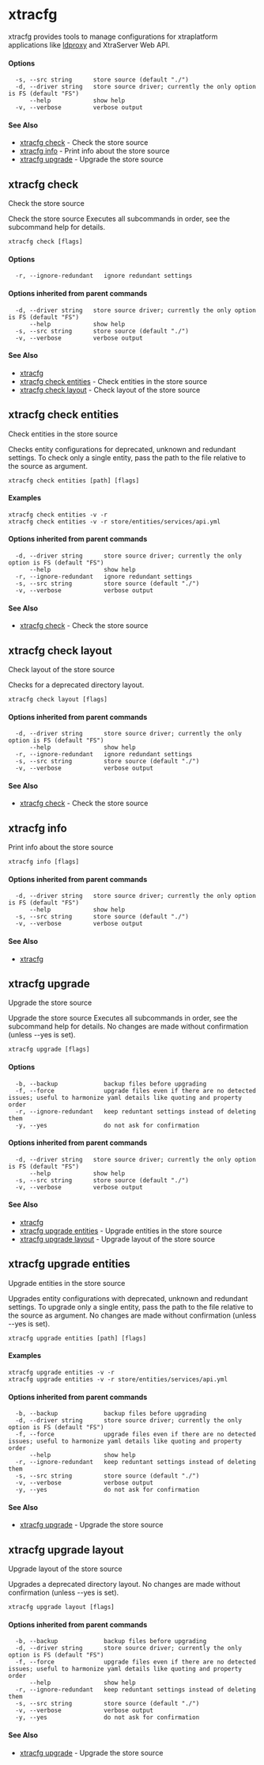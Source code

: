 # xtracfg

xtracfg provides tools to manage configurations for xtraplatform applications like [ldproxy](https://github.com/interactive-instruments/ldproxy) and XtraServer Web API.

#### Options

```
  -s, --src string      store source (default "./")
  -d, --driver string   store source driver; currently the only option is FS (default "FS")
      --help            show help
  -v, --verbose         verbose output
```

#### See Also

* [xtracfg check](#xtracfg-check)	 - Check the store source
* [xtracfg info](#xtracfg-info)	 - Print info about the store source
* [xtracfg upgrade](#xtracfg-upgrade)	 - Upgrade the store source

## xtracfg check

Check the store source

Check the store source
Executes all subcommands in order, see the subcommand help for details.

```
xtracfg check [flags]
```

#### Options

```
  -r, --ignore-redundant   ignore redundant settings
```

#### Options inherited from parent commands

```
  -d, --driver string   store source driver; currently the only option is FS (default "FS")
      --help            show help
  -s, --src string      store source (default "./")
  -v, --verbose         verbose output
```

#### See Also

* [xtracfg](#xtracfg)
* [xtracfg check entities](#xtracfg-check-entities)	 - Check entities in the store source
* [xtracfg check layout](#xtracfg-check-layout)	 - Check layout of the store source

## xtracfg check entities

Check entities in the store source

Checks entity configurations for deprecated, unknown and redundant settings.
To check only a single entity, pass the path to the file relative to the source as argument.

```
xtracfg check entities [path] [flags]
```

#### Examples

```
xtracfg check entities -v -r 
xtracfg check entities -v -r store/entities/services/api.yml
```

#### Options inherited from parent commands

```
  -d, --driver string      store source driver; currently the only option is FS (default "FS")
      --help               show help
  -r, --ignore-redundant   ignore redundant settings
  -s, --src string         store source (default "./")
  -v, --verbose            verbose output
```

#### See Also

* [xtracfg check](#xtracfg-check)	 - Check the store source

## xtracfg check layout

Check layout of the store source

Checks for a deprecated directory layout.

```
xtracfg check layout [flags]
```

#### Options inherited from parent commands

```
  -d, --driver string      store source driver; currently the only option is FS (default "FS")
      --help               show help
  -r, --ignore-redundant   ignore redundant settings
  -s, --src string         store source (default "./")
  -v, --verbose            verbose output
```

#### See Also

* [xtracfg check](#xtracfg-check)	 - Check the store source

## xtracfg info

Print info about the store source

```
xtracfg info [flags]
```

#### Options inherited from parent commands

```
  -d, --driver string   store source driver; currently the only option is FS (default "FS")
      --help            show help
  -s, --src string      store source (default "./")
  -v, --verbose         verbose output
```

#### See Also

* [xtracfg](#xtracfg)

## xtracfg upgrade

Upgrade the store source

Upgrade the store source
Executes all subcommands in order, see the subcommand help for details.
No changes are made without confirmation (unless --yes is set).

```
xtracfg upgrade [flags]
```

#### Options

```
  -b, --backup             backup files before upgrading
  -f, --force              upgrade files even if there are no detected issues; useful to harmonize yaml details like quoting and property order
  -r, --ignore-redundant   keep reduntant settings instead of deleting them
  -y, --yes                do not ask for confirmation
```

#### Options inherited from parent commands

```
  -d, --driver string   store source driver; currently the only option is FS (default "FS")
      --help            show help
  -s, --src string      store source (default "./")
  -v, --verbose         verbose output
```

#### See Also

* [xtracfg](#xtracfg)
* [xtracfg upgrade entities](#xtracfg-upgrade-entities)	 - Upgrade entities in the store source
* [xtracfg upgrade layout](#xtracfg-upgrade-layout)	 - Upgrade layout of the store source

## xtracfg upgrade entities

Upgrade entities in the store source

Upgrades entity configurations with deprecated, unknown and redundant settings.
To upgrade only a single entity, pass the path to the file relative to the source as argument.
No changes are made without confirmation (unless --yes is set).

```
xtracfg upgrade entities [path] [flags]
```

#### Examples

```
xtracfg upgrade entities -v -r 
xtracfg upgrade entities -v -r store/entities/services/api.yml
```

#### Options inherited from parent commands

```
  -b, --backup             backup files before upgrading
  -d, --driver string      store source driver; currently the only option is FS (default "FS")
  -f, --force              upgrade files even if there are no detected issues; useful to harmonize yaml details like quoting and property order
      --help               show help
  -r, --ignore-redundant   keep reduntant settings instead of deleting them
  -s, --src string         store source (default "./")
  -v, --verbose            verbose output
  -y, --yes                do not ask for confirmation
```

#### See Also

* [xtracfg upgrade](#xtracfg-upgrade)	 - Upgrade the store source

## xtracfg upgrade layout

Upgrade layout of the store source

Upgrades a deprecated directory layout.
No changes are made without confirmation (unless --yes is set).

```
xtracfg upgrade layout [flags]
```

#### Options inherited from parent commands

```
  -b, --backup             backup files before upgrading
  -d, --driver string      store source driver; currently the only option is FS (default "FS")
  -f, --force              upgrade files even if there are no detected issues; useful to harmonize yaml details like quoting and property order
      --help               show help
  -r, --ignore-redundant   keep reduntant settings instead of deleting them
  -s, --src string         store source (default "./")
  -v, --verbose            verbose output
  -y, --yes                do not ask for confirmation
```

#### See Also

* [xtracfg upgrade](#xtracfg-upgrade)	 - Upgrade the store source

